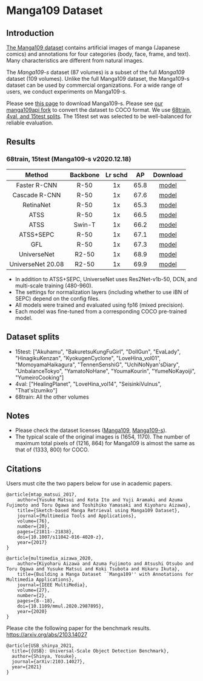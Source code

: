 # Manga109 Dataset

## Introduction

<!-- [DATASET] -->

[The Manga109 dataset](http://www.manga109.org/en/index.html) contains artificial images of manga (Japanese comics) and annotations for four categories (body, face, frame, and text).
Many characteristics are different from natural images.

The *Manga109-s* dataset (87 volumes) is a subset of the full *Manga109* dataset (109 volumes).
Unlike the full Manga109 dataset, the Manga109-s dataset can be used by commercial organizations.
For a wide range of users, we conduct experiments on Manga109-s.

Please see [this page](http://www.manga109.org/en/download_s.html) to download Manga109-s.
Please see [our manga109api fork](https://github.com/shinya7y/manga109api) to convert the dataset to COCO format.
We use [68train, 4val, and 15test splits](#dataset-splits).
The 15test set was selected to be well-balanced for reliable evaluation.


## Results

### 68train, 15test (Manga109-s v2020.12.18)

|      Method       | Backbone | Lr schd |  AP   |                                                                             Download                                                                             |
| :---------------: | :------: | :-----: | :---: | :--------------------------------------------------------------------------------------------------------------------------------------------------------------: |
|   Faster R-CNN    |   R-50   |   1x    | 65.8  |        [model](https://github.com/shinya7y/UniverseNet/releases/download/20.12/faster_rcnn_r50_fpn_fp16_4x4_1x_manga109s_20201219_epoch_12-264d9f31.pth)         |
|   Cascade R-CNN   |   R-50   |   1x    | 67.6  |        [model](https://github.com/shinya7y/UniverseNet/releases/download/20.12/cascade_rcnn_r50_fpn_fp16_4x4_1x_manga109s_20201219_epoch_12-aece91e1.pth)        |
|     RetinaNet     |   R-50   |   1x    | 65.3  |         [model](https://github.com/shinya7y/UniverseNet/releases/download/20.12/retinanet_r50_fpn_fp16_4x4_1x_manga109s_20201219_epoch_12-9fa45ba4.pth)          |
|       ATSS        |   R-50   |   1x    | 66.5  |            [model](https://github.com/shinya7y/UniverseNet/releases/download/20.12/atss_r50_fpn_fp16_4x4_1x_manga109s_20201219_epoch_12-c3e34e96.pth)            |
|       ATSS        |  Swin-T  |   1x    | 66.2  |         [model](https://github.com/shinya7y/weights/releases/download/v1.0.1/atss_swint_fpn_fp16_4x4_adamw_1x_manga109s_20210504_epoch_12-c96ddec3.pth)          |
|     ATSS+SEPC     |   R-50   |   1x    | 67.1  |      [model](https://github.com/shinya7y/UniverseNet/releases/download/20.12/atss_r50_fpn_sepc_noibn_fp16_4x4_1x_manga109s_20201219_epoch_12-b9eef036.pth)       |
|        GFL        |   R-50   |   1x    | 67.3  |            [model](https://github.com/shinya7y/UniverseNet/releases/download/20.12/gfl_r50_fpn_fp16_4x4_1x_manga109s_20201219_epoch_12-49659797.pth)             |
|    UniverseNet    |  R2-50   |   1x    | 68.9  |   [model](https://github.com/shinya7y/UniverseNet/releases/download/20.12/universenet50_fp16_4x4_mstrain_480_960_1x_manga109s_20201220_epoch_12-ae4e7451.pth)    |
| UniverseNet 20.08 |  R2-50   |   1x    | 69.9  | [model](https://github.com/shinya7y/UniverseNet/releases/download/20.12/universenet50_2008_fp16_4x4_mstrain_480_960_1x_manga109s_20201220_epoch_12-6af914a4.pth) |

- In addition to ATSS+SEPC, UniverseNet uses Res2Net-v1b-50, DCN, and multi-scale training (480-960).
- The settings for normalization layers (including whether to use iBN of SEPC) depend on the config files.
- All models were trained and evaluated using fp16 (mixed precision).
- Each model was fine-tuned from a corresponding COCO pre-trained model.


## Dataset splits

- 15test: ["Akuhamu", "BakuretsuKungFuGirl", "DollGun", "EvaLady", "HinagikuKenzan", "KyokugenCyclone", "LoveHina_vol01", "MomoyamaHaikagura", "TennenSenshiG", "UchiNoNyan'sDiary", "UnbalanceTokyo", "YamatoNoHane", "YoumaKourin", "YumeNoKayoiji", "YumeiroCooking"]
- 4val: ["HealingPlanet", "LoveHina_vol14", "SeisinkiVulnus", "That'sIzumiko"]
- 68train: All the other volumes


## Notes

- Please check the dataset licenses ([Manga109](http://www.manga109.org/en/download.html), [Manga109-s](http://www.manga109.org/en/download_s.html)).
- The typical scale of the original images is (1654, 1170).
  The number of maximum total pixels of (1216, 864) for Manga109 is almost the same as that of (1333, 800) for COCO.


## Citations

Users must cite the two papers below for use in academic papers.

```
@article{mtap_matsui_2017,
    author={Yusuke Matsui and Kota Ito and Yuji Aramaki and Azuma Fujimoto and Toru Ogawa and Toshihiko Yamasaki and Kiyoharu Aizawa},
    title={Sketch-based Manga Retrieval using Manga109 Dataset},
    journal={Multimedia Tools and Applications},
    volume={76},
    number={20},
    pages={21811--21838},
    doi={10.1007/s11042-016-4020-z},
    year={2017}
}
```

```
@article{multimedia_aizawa_2020,
    author={Kiyoharu Aizawa and Azuma Fujimoto and Atsushi Otsubo and Toru Ogawa and Yusuke Matsui and Koki Tsubota and Hikaru Ikuta},
    title={Building a Manga Dataset ``Manga109'' with Annotations for Multimedia Applications},
    journal={IEEE MultiMedia},
    volume={27},
    number={2},
    pages={8--18},
    doi={10.1109/mmul.2020.2987895},
    year={2020}
}
```

Please cite the following paper for the benchmark results.
https://arxiv.org/abs/2103.14027

```
@article{USB_shinya_2021,
  title={{USB}: Universal-Scale Object Detection Benchmark},
  author={Shinya, Yosuke},
  journal={arXiv:2103.14027},
  year={2021}
}
```

